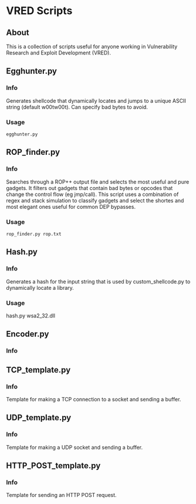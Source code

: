 # VRED Scripts
## About
This is a collection of scripts useful for anyone working in Vulnerability Research and Exploit Development (VRED).

## Egghunter.py
### Info
Generates shellcode that dynamically locates and jumps to a unique ASCII string (default w00tw00t). Can specify bad bytes to avoid.
### Usage
```
egghunter.py
```


## ROP_finder.py
### Info
Searches through a ROP++ output file and selects the most useful and pure gadgets. It filters out gadgets that contain bad bytes or opcodes that change the control flow (eg jmp/call). This script uses a combination of regex and stack simulation to classify gadgets and select the shortes and most elegant ones useful for common DEP bypasses.
### Usage
```
rop_finder.py rop.txt
```

## Hash.py
### Info
Generates a hash for the input string that is used by custom_shellcode.py to dynamically locate a library.
### Usage
hash.py wsa2_32.dll

## Encoder.py
### Info

## TCP_template.py
### Info
Template for making a TCP connection to a socket and sending a buffer.

## UDP_template.py
### Info
Template for making a UDP socket and sending a buffer.

## HTTP_POST_template.py
### Info
Template for sending an HTTP POST request.
